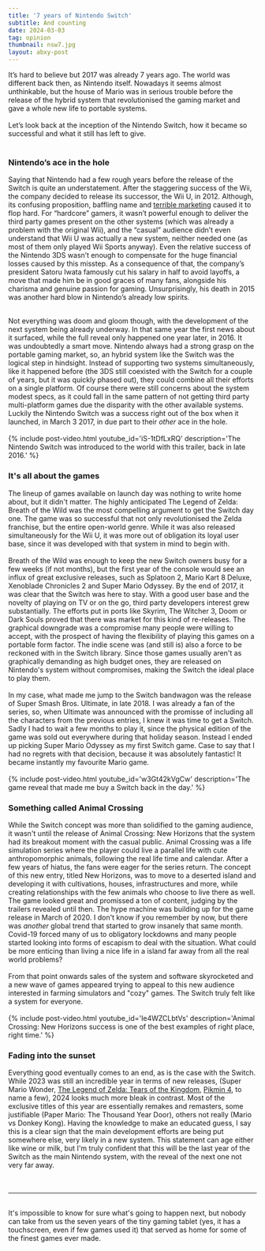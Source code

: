 ```yaml
---
title: '7 years of Nintendo Switch'
subtitle: And counting
date: 2024-03-03
tag: opinion
thumbnail: nsw7.jpg
layout: abxy-post
---
```


It’s hard to believe but 2017 was already 7 years ago. The world was different back then, as Nintendo itself. Nowadays it seems almost unthinkable, but the house of Mario was in serious trouble before the release of the hybrid system that revolutionised the gaming market and gave a whole new life to portable systems. 
<br><br>
Let’s look back at the inception of the Nintendo Switch, how it became so successful and what it still has left to give.
<br><br>

### Nintendo’s ace in the hole

Saying that Nintendo had a few rough years before the release of the Switch is quite an understatement. After the staggering success of the Wii, the company decided to release its successor, the Wii U, in 2012. Although, its confusing proposition, baffling name and [terrible marketing](https://www.youtube.com/watch?v=4e3qaPg_keg) caused it to flop hard. For “hardcore” gamers, it wasn’t powerful enough to deliver the third party games present on the other systems (which was already a problem with the original Wii), and the “casual” audience didn’t even understand that Wii U was actually a new system, neither needed one (as most of them only played Wii Sports anyway). Even the relative success of the Nintendo 3DS wasn’t enough to compensate for the huge financial losses caused by this misstep. As a consequence of that, the company’s president Satoru Iwata famously cut his salary in half to avoid layoffs, a move that made him be in good graces of many fans, alongside his charisma and genuine passion for gaming. Unsurprisingly, his death in 2015 was another hard blow in Nintendo’s already low spirits.
<br><br>

Not everything was doom and gloom though, with the development of the next system being already underway. In that same year the first news about it surfaced, while the full reveal only happened one year later, in 2016. It was undoubtedly a smart move. Nintendo always had a strong grasp on the portable gaming market, so, an hybrid system like the Switch was the logical step in hindsight. Instead of supporting two systems simultaneously, like it happened before (the 3DS still coexisted with the Switch for a couple of years, but it was quickly phased out), they could combine all their efforts on a single platform. Of course there were still concerns about the system modest specs, as it could fall in the same pattern of not getting third party multi-platform games due the disparity with the other available systems. Luckily the Nintendo Switch was a success right out of the box when it launched, in March 3 2017, in due part to their _other_ ace in the hole.
<br><br>
{% include post-video.html youtube_id='iS-1tDfLxRQ' description='The Nintendo Switch was introduced to the world with this trailer, back in late 2016.' %}
<br>
### It's all about the games

The lineup of games available on launch day was nothing to write home about, but it didn't matter. The highly anticipated The Legend of Zelda: Breath of the Wild was the most compelling argument to get the Switch day one. The game was so successful that not only revolutionised the Zelda franchise, but the entire open-world genre. While it was also released simultaneously for the Wii U, it was more out of obligation its loyal user base, since it was developed with that system in mind to begin with.
<br><br>
Breath of the Wild was enough to keep the new Switch owners busy for a few weeks (if not months), but the first year of the console would see an influx of great exclusive releases, such as Splatoon 2, Mario Kart 8 Deluxe, Xenoblade Chronicles 2 and Super Mario Odyssey. By the end of 2017, it was clear that the Switch was here to stay. With a good user base and the novelty of playing on TV or on the go, third party developers interest grew substantially. The efforts put in ports like Skyrim, The Witcher 3, Doom or Dark Souls proved that there was market for this kind of re-releases. The graphical downgrade was a compromise many people were willing to accept, with the prospect of having the flexibility of playing this games on a portable form factor. The indie scene was (and still is) also a force to be reckoned with in the Switch library. Since those games usually aren't as graphically demanding as high budget ones, they are released on Nintendo's system without compromises, making the Switch the ideal place to play them.
<br><br>
In my case, what made me jump to the Switch bandwagon was the release of Super Smash Bros. Ultimate, in late 2018. I was already a fan of the series, so, when Ultimate was announced with the promisse of including all the characters from the previous entries, I knew it was time to get a Switch. Sadly I had to wait a few months to play it, since the physical edition of the game was sold out everywhere during that holiday season. Instead I ended up picking Super Mario Odyssey as my first Switch game. Case to say that I had no regrets with that decision, because it was absolutely fantastic! It became instantly my favourite Mario game.
<br><br>
{% include post-video.html youtube_id='w3Gt42kVgCw' description='The game reveal that made me buy a Switch back in the day.' %}
<br>
### Something called Animal Crossing

While the Switch concept was more than solidified to the gaming audience, it wasn't until the release of Animal Crossing: New Horizons that the system had its breakout moment with the casual public. Animal Crossing was a life simulation series where the player could live a parallel life with cute anthropomorphic animals, following the real life time and calendar. After a few years of hiatus, the fans were eager for the series return. The concept of this new entry, titled New Horizons, was to move to a deserted island and developing it with cultivations, houses, infrastructures and more, while creating relationships with the few animals who choose to live there as well. The game looked great and promissed a ton of content, judging by the trailers revealed until then. The hype machine was building up for the game release in March of 2020. I don't know if you remember by now, but there was _another_ global trend that started to grow insanely that same month. Covid-19 forced many of us to obligatory lockdowns and many people started looking into forms of escapism to deal with the situation. What could be more enticing than living a nice life in a island far away from all the real world problems?
<br><br>
From that point onwards sales of the system and software skyrocketed and a new wave of games appeared trying to appeal to this new audience interested in farming simulators and "cozy" games. The Switch truly felt like a system for everyone.
<br><br>
{% include post-video.html youtube_id='Ie4WZCLbtVs' description='Animal Crossing: New Horizons success is one of the best examples of right place, right time.' %}
<br>

### Fading into the sunset

Everything good eventually comes to an end, as is the case with the Switch. While 2023 was still an incredible year in terms of new releases, (Super Mario Wonder, [The Legend of Zelda: Tears of the Kingdom](https://joaomarques.website/abxy/zelda-tears-of-the-kingdom), [Pikmin 4](https://joaomarques.website/abxy/pikmin-4), to name a few), 2024 looks much more bleak in contrast. Most of the exclusive titles of this year are essentially remakes and remasters, some justifiable (Paper Mario: The Thousand Year Door), others not really (Mario vs Donkey Kong). Having the knowledge to make an educated guess, I say this is a clear sign that the main development efforts are being put somewhere else, very likely in a new system. This statement can age either like wine or milk, but I'm truly confident that this will be the last year of the Switch as the main Nintendo system, with the reveal of the next one not very far away.
<br><br><br>

***

<br>
It's impossible to know for sure what's going to happen next, but nobody can take from us the seven years of the tiny gaming tablet (yes, it has a touchscreen, even if few games used it) that served as home for some of the finest games ever made.
<br><br>
